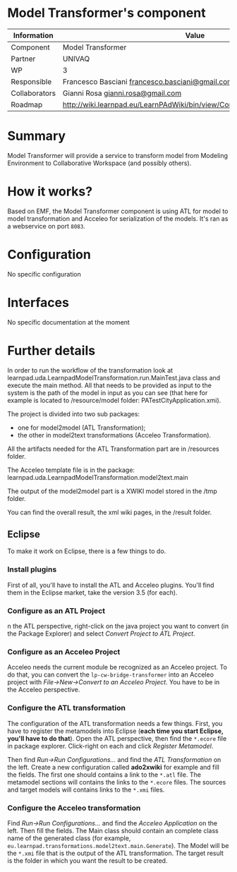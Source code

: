 Model Transformer's component
=============================

Information   | Value
------------- | --------
Component     | Model Transformer
Partner       | UNIVAQ
WP            | 3
Responsible   | Francesco Basciani <francesco.basciani@gmail.com>
Collaborators | Gianni Rosa <gianni.rosa@gmail.com>
Roadmap       | http://wiki.learnpad.eu/LearnPAdWiki/bin/view/Component/Model+Transformer

# Summary
Model Transformer will provide a service to transform model from Modeling
Environment to Collaborative Workspace (and possibly others).

# How it works?
Based on EMF, the Model Transformer component is using ATL for model to model
transformation and Acceleo for serialization of the models.  It's ran as a
webservice on port `8083`.

# Configuration
No specific configuration

# Interfaces
No specific documentation at the moment

# Further details

In order to run the workflow of the transformation look at 
learnpad.uda.LearnpadModelTransformation.run.MainTest.java class and execute the main method.
All that needs to be provided as input to the system is the path of the model in input as you can see (that here for example is located to /resource/model folder: PATestCityApplication.xmi).

The project is divided into two sub packages: 

* one for model2model (ATL Transformation);
* the other in model2text transformations (Acceleo Transformation).

All the artifacts needed for the ATL Transformation part are in /resources folder.

The Acceleo template file is in the package: learnpad.uda.LearnpadModelTransformation.model2text.main

The output of the model2model part is a XWIKI model stored in the /tmp folder.

You can find the overall result, the xml wiki pages, in the /result folder.

## Eclipse
To make it work on Eclipse, there is a few things to do.

### Install plugins
First of all, you'll have to install the ATL and Acceleo plugins.  You'll find
them in the Eclipse market, take the version 3.5 (for each).

### Configure as an ATL Project
n the ATL perspective, right-click on the java project you want to convert (in
the Package Explorer) and select _Convert Project to ATL Project_.

### Configure as an Acceleo Project
Acceleo needs the current module be recognized as an Acceleo project.  To do
that, you can convert the `lp-cw-bridge-transformer` into an Acceleo project
with _File->New->Convert to an Acceleo Project_.  You have to be in the Acceleo
perspective.

### Configure the ATL transformation
The configuration of the ATL transformation needs a few things.  First, you have
to register the metamodels into Eclipse (**each time you start Eclipse, you'll
have to do that**).  Open the ATL perspective, then find the `*.ecore` file in
package explorer.  Click-right on each and click _Register Metamodel_.

Then find _Run->Run Configurations..._ and find the _ATL Transformation_ on the
left.  Create a new configuration called **ado2xwiki** for example and fill the
fields.  The first one should contains a link to the `*.atl` file.  The metamodel
sections will contains the links to the `*.ecore` files. The sources and target
models will contains links to the `*.xmi` files.

### Configure the Acceleo transformation
Find _Run->Run Configurations..._ and find the _Acceleo Application_ on the
left.  Then fill the fields.  The Main class should contain an complete class
name of the generated class
(for example, `eu.learnpad.transformations.model2text.main.Generate`).  The
Model will be the `*.xmi` file that is the output of the ATL transformation.
The target result is the folder in which you want the result to be created.
